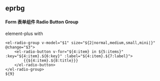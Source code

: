 ## eprbg
#### Form 表单组件 Radio Button Group
element-plus <el-radio-group> with <el-radio-button>
```
<el-radio-group v-model="$1" size="${2|normal,medium,small,mini|}" @change="$3">
	<el-radio-button v-for="${4:item} in ${5:items}" :key="${4:item}.${6:key}" :label="${4:item}.${7:label}">
		{{${4:item}.${8:title}}}
	</el-radio-button>
</el-radio-group>
${9}
```